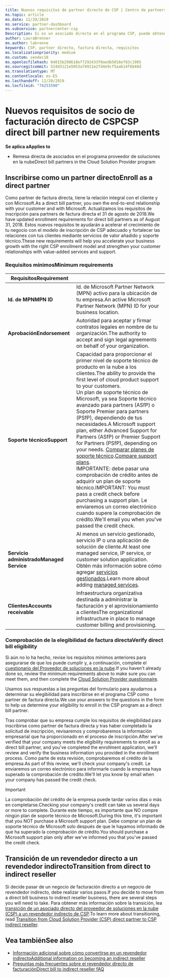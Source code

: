 ```yaml
---
title: Nuevos requisitos de partner directo de CSP | Centro de partners
ms.topic: article
ms.date: 11/20/2019
ms.service: partner-dashboard
ms.subservice: partnercenter-csp
Description: Si es un asociado directo en el programa CSP, puede obtener información sobre los requisitos de servicios y soporte técnico actualizados y cómo cumplirlos.
author: LauraBrenner
ms.author: labrenne
keywords: CSP, partner directo, factura directa, requisitos
ms.localizationpriority: medium
ms.custom: seodec18
ms.openlocfilehash: 64015b298618ef7292433f0aedb5016ef83c1905
ms.sourcegitcommit: 524d3121e5053a74911e2fd4e9cf5aab14f6b48d
ms.translationtype: MT
ms.contentlocale: es-ES
ms.lasthandoff: 11/20/2019
ms.locfileid: "74253590"
---
```

# <a name="csp-direct-bill-partner-new-requirements"></a><span data-ttu-id="9ec04-104">Nuevos requisitos de socio de facturación directo de CSP</span><span class="sxs-lookup"><span data-stu-id="9ec04-104">CSP direct bill partner new requirements</span></span>

<span data-ttu-id="9ec04-105">**Se aplica a**</span><span class="sxs-lookup"><span data-stu-id="9ec04-105">**Applies to**</span></span>

- <span data-ttu-id="9ec04-106">Remesa directa de asociados en el programa proveedor de soluciones en la nube</span><span class="sxs-lookup"><span data-stu-id="9ec04-106">Direct bill partners in the Cloud Solution Provider program</span></span>

## <a name="enroll-as-a-direct-partner"></a><span data-ttu-id="9ec04-107">Inscribirse como un partner directo</span><span class="sxs-lookup"><span data-stu-id="9ec04-107">Enroll as a direct partner</span></span>

<span data-ttu-id="9ec04-108">Como partner de factura directa, tiene la relación integral con el cliente y con Microsoft.</span><span class="sxs-lookup"><span data-stu-id="9ec04-108">As a direct bill partner, you own the end-to-end relationship with your customer and with Microsoft.</span></span> <span data-ttu-id="9ec04-109">Actualizamos los requisitos de inscripción para partners de factura directa el 31 de agosto de 2018.</span><span class="sxs-lookup"><span data-stu-id="9ec04-109">We have updated enrollment requirements for direct bill partners as of August 31, 2018.</span></span> <span data-ttu-id="9ec04-110">Estos nuevos requisitos te ayudarán a acelerar el crecimiento de tu negocio con el modelo de inscripción de CSP adecuado y fortalecer las relaciones con tus clientes mediante servicios de valor añadido y soporte técnico.</span><span class="sxs-lookup"><span data-stu-id="9ec04-110">These new requirements will help you accelerate your business growth with the right CSP enrollment model and strengthen your customer relationships with value-added services and support.</span></span>

### <a name="minimum-requirements"></a><span data-ttu-id="9ec04-111">Requisitos mínimos</span><span class="sxs-lookup"><span data-stu-id="9ec04-111">Minimum requirements</span></span>

|<span data-ttu-id="9ec04-112">**Requisitos**</span><span class="sxs-lookup"><span data-stu-id="9ec04-112">**Requirement**</span></span>|                             |
|--------------------------------|--------------------------------------------------------------|
|<span data-ttu-id="9ec04-113">**Id. de MPN**</span><span class="sxs-lookup"><span data-stu-id="9ec04-113">**MPN ID**</span></span>   |<span data-ttu-id="9ec04-114">Id. de Microsoft Partner Network (MPN) activo para la ubicación de tu empresa.</span><span class="sxs-lookup"><span data-stu-id="9ec04-114">An active Microsoft Partner Network (MPN) ID for your business location.</span></span>    |
|<span data-ttu-id="9ec04-115">**Aprobación**</span><span class="sxs-lookup"><span data-stu-id="9ec04-115">**Endorsement**</span></span>   |<span data-ttu-id="9ec04-116">Autoridad para aceptar y firmar contratos legales en nombre de tu organización.</span><span class="sxs-lookup"><span data-stu-id="9ec04-116">The authority to accept and sign legal agreements on behalf of your organization.</span></span>|
|<span data-ttu-id="9ec04-117">**Soporte técnico**</span><span class="sxs-lookup"><span data-stu-id="9ec04-117">**Support**</span></span>   |<span data-ttu-id="9ec04-118">Capacidad para proporcionar el primer nivel de soporte técnico de producto en la nube a los clientes.</span><span class="sxs-lookup"><span data-stu-id="9ec04-118">The ability to provide the first level of cloud product support to your customers.</span></span> <br><span data-ttu-id="9ec04-119">Un plan de soporte técnico de Microsoft, ya sea Soporte técnico avanzado para partners (ASfP) o Soporte Premier para partners (PSfP), dependiendo de tus necesidades.</span><span class="sxs-lookup"><span data-stu-id="9ec04-119">A Microsoft support plan, either Advanced Support for Partners (ASfP) or Premier Support for Partners (PSfP), depending on your needs.</span></span> <span data-ttu-id="9ec04-120">[Comparar planes de soporte técnico](https://partner.microsoft.com/support/partnersupport).</span><span class="sxs-lookup"><span data-stu-id="9ec04-120">[Compare support plans](https://partner.microsoft.com/support/partnersupport).</span></span><br> <span data-ttu-id="9ec04-121">IMPORTANTE: debe pasar una comprobación de crédito antes de adquirir un plan de soporte técnico.</span><span class="sxs-lookup"><span data-stu-id="9ec04-121">IMPORTANT: You must pass a credit check before purchasing a support plan.</span></span> <span data-ttu-id="9ec04-122">Le enviaremos un correo electrónico cuando supere la comprobación de crédito.</span><span class="sxs-lookup"><span data-stu-id="9ec04-122">We'll email you when you've passed the credit check.</span></span> |
|<span data-ttu-id="9ec04-123">**Servicio administrado**</span><span class="sxs-lookup"><span data-stu-id="9ec04-123">**Managed Service**</span></span>   |<span data-ttu-id="9ec04-124">Al menos un servicio gestionado, servicio IP o una aplicación de solución de cliente.</span><span class="sxs-lookup"><span data-stu-id="9ec04-124">At least one managed service, IP service, or customer solution application.</span></span> <span data-ttu-id="9ec04-125">Obtén más información sobre cómo agregar [servicios gestionados](https://partner.microsoft.com/business-opportunities/managed-services-provider).</span><span class="sxs-lookup"><span data-stu-id="9ec04-125">Learn more about adding [managed services](https://partner.microsoft.com/business-opportunities/managed-services-provider).</span></span>|
|<span data-ttu-id="9ec04-126">**Clientes**</span><span class="sxs-lookup"><span data-stu-id="9ec04-126">**Accounts receivable**</span></span> |<span data-ttu-id="9ec04-127">Infraestructura organizativa destinada a administrar la facturación y el aprovisionamiento a clientes</span><span class="sxs-lookup"><span data-stu-id="9ec04-127">The organizational infrastructure in place to manage customer billing and provisioning.</span></span>

### <a name="verify-direct-bill-eligibility"></a><span data-ttu-id="9ec04-128">Comprobación de la elegibilidad de factura directa</span><span class="sxs-lookup"><span data-stu-id="9ec04-128">Verify direct bill eligibility</span></span>

<span data-ttu-id="9ec04-129">Si aún no lo ha hecho, revise los requisitos mínimos anteriores para asegurarse de que los puede cumplir y, a continuación, complete el [cuestionario del Proveedor de soluciones en la nube](https://partner.microsoft.com/cloud-solution-provider/assessment).</span><span class="sxs-lookup"><span data-stu-id="9ec04-129">If you haven't already done so, review the minimum requirements above to make sure you can meet them, and then complete the [Cloud Solution Provider questionnaire](https://partner.microsoft.com/cloud-solution-provider/assessment).</span></span>

<span data-ttu-id="9ec04-130">Usamos sus respuestas a las preguntas del formulario para ayudarnos a determinar su elegibilidad para inscribirse en el programa CSP como partner de factura directa.</span><span class="sxs-lookup"><span data-stu-id="9ec04-130">We use your answers to the questions in the form to help us determine your eligibility to enroll in the CSP program as a direct bill partner.</span></span>

<span data-ttu-id="9ec04-131">Tras comprobar que su empresa cumple los requisitos de elegibilidad para inscribirse como partner de factura directa y tras haber completado la solicitud de inscripción, revisaremos y comprobaremos la información empresarial que ha proporcionado en el proceso de inscripción.</span><span class="sxs-lookup"><span data-stu-id="9ec04-131">After we've verified that your company meets the eligibility requirements to enroll as a direct bill partner, and you've completed the enrollment application, we'll review and verify the business information you provided in the enrollment process.</span></span> <span data-ttu-id="9ec04-132">Como parte de esta revisión, comprobaremos el crédito de la empresa.</span><span class="sxs-lookup"><span data-stu-id="9ec04-132">As part of this review, we'll check your company's credit.</span></span> <span data-ttu-id="9ec04-133">Le enviaremos un correo electrónico para informarle cuando la empresa haya superado la comprobación de crédito.</span><span class="sxs-lookup"><span data-stu-id="9ec04-133">We'll let you know by email when your company has passed the credit check.</span></span>

>[!IMPORTANT]
><span data-ttu-id="9ec04-134">La comprobación del crédito de la empresa puede tardar varios días o más en completarse.</span><span class="sxs-lookup"><span data-stu-id="9ec04-134">Checking your company's credit can take us several days or more to complete.</span></span> <span data-ttu-id="9ec04-135">Durante este tiempo, es importante que NO compre ningún plan de soporte técnico de Microsoft.</span><span class="sxs-lookup"><span data-stu-id="9ec04-135">During this time, it's important that you NOT purchase a Microsoft support plan.</span></span> <span data-ttu-id="9ec04-136">Debe comprar un plan de soporte técnico de Microsoft solo después de que le hayamos informado de que ha superado la comprobación de crédito.</span><span class="sxs-lookup"><span data-stu-id="9ec04-136">You should purchase a Microsoft support plan only after we've informed you that you've passed the credit check.</span></span>

## <a name="transition-from-direct-to-indirect-reseller"></a><span data-ttu-id="9ec04-137">Transición de un revendedor directo a un revendedor indirecto</span><span class="sxs-lookup"><span data-stu-id="9ec04-137">Transition from direct to indirect reseller</span></span>

<span data-ttu-id="9ec04-138">Si decide pasar de un negocio de facturación directo a un negocio de revendedor indirecto, debe realizar varios pasos.</span><span class="sxs-lookup"><span data-stu-id="9ec04-138">If you decide to move from a direct bill business to indirect reseller business, there are several steps you will need to take.</span></span> <span data-ttu-id="9ec04-139">Para obtener más información sobre la transición, lea [transición de un asociado directo del proveedor de soluciones en la nube (CSP) a un revendedor indirecto de CSP](transition-direct-to-indirect.md).</span><span class="sxs-lookup"><span data-stu-id="9ec04-139">To learn more about transitioning, read [Transition from Cloud Solution Provider (CSP) direct partner to CSP indirect reseller](transition-direct-to-indirect.md).</span></span> 

## <a name="see-also"></a><span data-ttu-id="9ec04-140">Vea también</span><span class="sxs-lookup"><span data-stu-id="9ec04-140">See also</span></span>

- [<span data-ttu-id="9ec04-141">Información adicional sobre cómo convertirse en un revendedor indirecto</span><span class="sxs-lookup"><span data-stu-id="9ec04-141">Additional information on becoming an indirect reseller</span></span>](https://assetsprod.microsoft.com/csp-directbill-to-indirect-transition.pdf)
- [<span data-ttu-id="9ec04-142">Preguntas más frecuentes sobre el revendedor directo de facturación</span><span class="sxs-lookup"><span data-stu-id="9ec04-142">Direct bill to indirect reseller fAQ</span></span>](https://assetsprod.microsoft.com/mpn/direct-bill-partner-faq.pdf)
